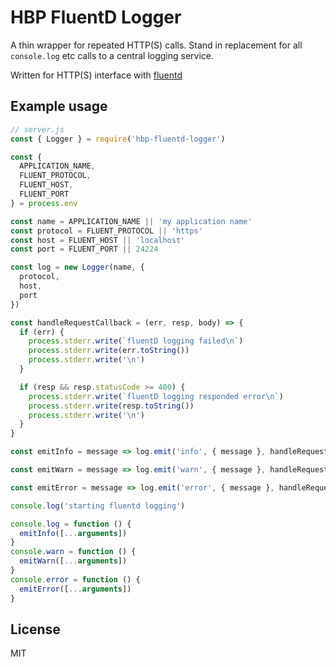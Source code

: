 # HBP FluentD Logger

A thin wrapper for repeated HTTP(S) calls. Stand in replacement for all `console.log` etc calls to a central logging service. 

Written for HTTP(S) interface with [fluentd](https://github.com/fluent/fluentd)

## Example usage

```js
// server.js
const { Logger } = require('hbp-fluentd-logger')

const {
  APPLICATION_NAME,
  FLUENT_PROTOCOL,
  FLUENT_HOST,
  FLUENT_PORT
} = process.env

const name = APPLICATION_NAME || 'my application name'
const protocol = FLUENT_PROTOCOL || 'https'
const host = FLUENT_HOST || 'localhost'
const port = FLUENT_PORT || 24224

const log = new Logger(name, {
  protocol,
  host,
  port
})

const handleRequestCallback = (err, resp, body) => {
  if (err) {
    process.stderr.write(`fluentD logging failed\n`)
    process.stderr.write(err.toString())
    process.stderr.write('\n')
  }

  if (resp && resp.statusCode >= 400) {
    process.stderr.write(`fluentD logging responded error\n`)
    process.stderr.write(resp.toString())
    process.stderr.write('\n')
  }
}

const emitInfo = message => log.emit('info', { message }, handleRequestCallback)

const emitWarn = message => log.emit('warn', { message }, handleRequestCallback)

const emitError = message => log.emit('error', { message }, handleRequestCallback)

console.log('starting fluentd logging')

console.log = function () {
  emitInfo([...arguments])
}
console.warn = function () {
  emitWarn([...arguments])
}
console.error = function () {
  emitError([...arguments])
}
```

## License

MIT
